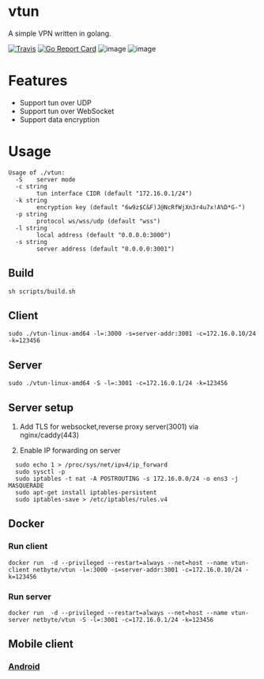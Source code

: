 # vtun

A simple VPN written in golang.

[![Travis](https://travis-ci.com/net-byte/vtun.svg?branch=master)](https://github.com/net-byte/vtun)
[![Go Report Card](https://goreportcard.com/badge/github.com/net-byte/vtun)](https://goreportcard.com/report/github.com/net-byte/vtun)
![image](https://img.shields.io/badge/License-MIT-orange)
![image](https://img.shields.io/badge/License-Anti--996-red)

# Features
* Support tun over UDP
* Support tun over WebSocket
* Support data encryption

# Usage  

```
Usage of ./vtun:
  -S    server mode
  -c string
        tun interface CIDR (default "172.16.0.1/24")
  -k string
        encryption key (default "6w9z$C&F)J@NcRfWjXn3r4u7x!A%D*G-")
  -p string
        protocol ws/wss/udp (default "wss")
  -l string
        local address (default "0.0.0.0:3000")
  -s string
        server address (default "0.0.0.0:3001")
```

## Build

```
sh scripts/build.sh 
```

## Client

```
sudo ./vtun-linux-amd64 -l=:3000 -s=server-addr:3001 -c=172.16.0.10/24 -k=123456

```

## Server

```
sudo ./vtun-linux-amd64 -S -l=:3001 -c=172.16.0.1/24 -k=123456

```

## Server setup

1. Add TLS for websocket,reverse proxy server(3001) via nginx/caddy(443)

2. Enable IP forwarding on server

```
  sudo echo 1 > /proc/sys/net/ipv4/ip_forward
  sudo sysctl -p
  sudo iptables -t nat -A POSTROUTING -s 172.16.0.0/24 -o ens3 -j MASQUERADE
  sudo apt-get install iptables-persistent
  sudo iptables-save > /etc/iptables/rules.v4
```

## Docker

### Run client
```
docker run  -d --privileged --restart=always --net=host --name vtun-client netbyte/vtun -l=:3000 -s=server-addr:3001 -c=172.16.0.10/24 -k=123456
```

### Run server
```
docker run  -d --privileged --restart=always --net=host --name vtun-server netbyte/vtun -S -l=:3001 -c=172.16.0.1/24 -k=123456
```

## Mobile client

### [Android](https://github.com/net-byte/vTunnel)

